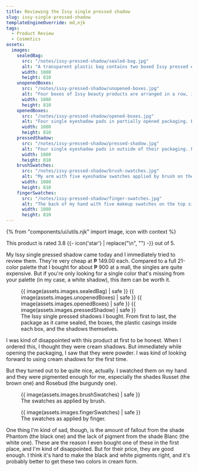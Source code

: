 ```yaml
---
title: Reviewing the Issy single pressed shadow
slug: issy-single-pressed-shadow
templateEngineOverride: md,njk
tags:
  - Product Review
  - Cosmetics
assets:
  images:
    sealedBag:
      src: "/notes/issy-pressed-shadow/sealed-bag.jpg"
      alt: "A transparent plastic bag contains two boxed Issy pressed eye shadow singles, one in a darker shade and one in a lighter shade, on a light-colored surface."
      width: 1080
      height: 810
    unopenedBoxes:
      src: "/notes/issy-pressed-shadow/unopened-boxes.jpg"
      alt: "Four boxes of Issy beauty products are arranged in a row, including three pressed shadow singles in packages with visible colors and one silver-packaged item labeled \"Slo Lopez\". The boxes have clear cutouts in them to show the color of the pressed shadow packaged inside."
      width: 1080
      height: 810
    openedBoxes:
      src: "/notes/issy-pressed-shadow/opened-boxes.jpg"
      alt: "Four single eyeshadow pads in partially opened packaging. Each pad is displayed in a clear plastic container, and the colors appear to be red, dark red, black, and white. Above the pads, there are four white boxes labeled \"issy\" with the words \"Pressed Shadow Single.\" One box is silver with \"SLO Lopez\" branding, also labeled as a pressed shadow. The products are arranged on a plain white surface."
      width: 1080
      height: 810
    pressedShadow:
      src: "/notes/issy-pressed-shadow/pressed-shadow.jpg"
      alt: "Four single eyeshadow pads in outside of their packaging. From top to bottom, the colors are white, dark gray, brown, and burgundy."
      width: 1080
      height: 810
    brushSwatches:
      src: "/notes/issy-pressed-shadow/brush-swatches.jpg"
      alt: "My arm with five eyeshadow swatches applied by brush on the forearm. The colors from top to bottom are: white, dark red, a muted red-brown, and a dark brown/black. The blending technique showcases the transitions between colors, revealing their blendability and pigmentation. The arm is positioned at an angle, and soft lighting highlights the texture and depth of the shades against the skin."
      width: 1080
      height: 810
    fingerSwatches:
      src: "/notes/issy-pressed-shadow/finger-swatches.jpg"
      alt: "The back of my hand with five makeup swatches on the top side of the skin. The swatches are applied by finger in vertical lines from left to right and feature the following colors: white (which isn't as pigmented), black (with noticeable intense fallout), deep brown, red, and light pink. The skin tone is medium, and the colors contrast against the natural skin."
      width: 1080
      height: 810
---
```

{% from "components/ui/utils.njk" import image, icon with context %}

This product is rated 3.8 {{- icon('star') | replace("\n", "") -}} out of 5.

My Issy single pressed shadow came today and I immediately tried to review them. They're very cheap at ₱ 149.00 each. Compared to a full 21-color palette that I bought for about ₱ 900 at a mall, the singles are quite expensive. But if you're only looking for a single color that's missing from your palette (in my case, a white shadow), this item can be worth it.

<figure class="image">
<div class="image-scroller image-scroller--grid image-scroller--gallery">
  {{ image(assets.images.sealedBag) | safe }}
  {{ image(assets.images.unopenedBoxes) | safe }}
  {{ image(assets.images.openedBoxes) | safe }}
  {{ image(assets.images.pressedShadow) | safe }}
</div>
<figcaption>The Issy single pressed shadows I bought. From first to last, the package as it came sealed, the boxes, the plastic casings inside each box, and the shadows themselves.</figcaption>
</figure>

I was kind of disappointed with this product at first to be honest. When I ordered this, I thought they were cream shadows. But immediately while opening the packaging, I saw that they were powder. I was kind of looking forward to using cream shadows for the first time.

But they turned out to be quite nice, actually. I swatched them on my hand and they were pigmented enough for me, especially the shades Russet (the brown one) and Rosebud (the burgundy one). 

<figure class="image">
<div class="image-scroller image-scroller--grid image-scroller--gallery">
  {{ image(assets.images.brushSwatches) | safe }}
</div>
<figcaption>The swatches as applied by brush.</figcaption>
</figure>

<figure class="image">
<div class="image-scroller image-scroller--grid image-scroller--gallery">
  {{ image(assets.images.fingerSwatches) | safe }}
</div>
<figcaption>The swatches as applied by finger.</figcaption>
</figure>

One thing I'm kind of sad, though, is the amount of fallout from the shade Phantom (the black one) and the lack of pigment from the shade Blanc (the white one). These are the reason I even bought one of these in the first place, and I'm kind of disappointed. But for their price, they are good enough. I think it's hard to make the black and white pigments right, and it's probably better to get these two colors in cream form.

